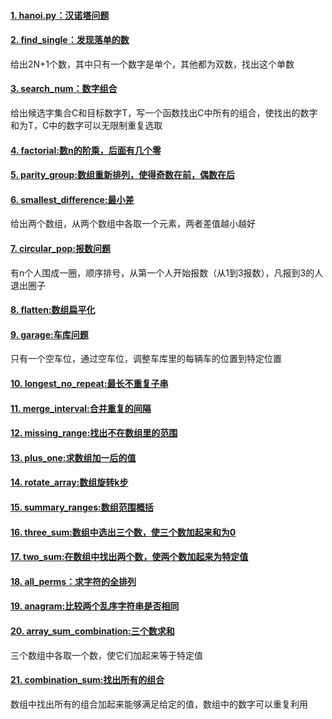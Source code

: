 #### [1. hanoi.py：汉诺塔问题](./hanoi.py)
#### [2. find_single：发现落单的数](./find_single.py)
给出2N+1个数，其中只有一个数字是单个，其他都为双数，找出这个单数
#### [3. search_num：数字组合](./search_num.py)
给出候选字集合C和目标数字T，写一个函数找出C中所有的组合，使找出的数字和为T，C中的数字可以无限制重复选取
#### [4. factorial:数n的阶乘，后面有几个零](./factorial.py)
#### [5. parity_group:数组重新排列，使得奇数在前，偶数在后](./parity_group.py)
#### [6. smallest_difference:最小差](./smallest_difference.py)
给出两个数组，从两个数组中各取一个元素，两者差值越小越好
#### [7. circular_pop:报数问题](./circular_pop.py)
有n个人围成一圈，顺序排号，从第一个人开始报数（从1到3报数），凡报到3的人退出圈子
#### [8. flatten:数组扁平化](./flatten.py)
#### [9. garage:车库问题](./garage.py)
只有一个空车位，通过空车位，调整车库里的每辆车的位置到特定位置
#### [10. longest_no_repeat:最长不重复子串](./longest_no_repeat.py)
#### [11. merge_interval:合并重复的间隔](./merge_interval.py)
#### [12. missing_range:找出不在数组里的范围](./missing_range.py)
#### [13. plus_one:求数组加一后的值](./plus_one.py)
#### [14. rotate_array:数组旋转k步](./rotate_array.py)
#### [15. summary_ranges:数组范围概括](./summary_ranges.py)
#### [16. three_sum:数组中选出三个数，使三个数加起来和为0](./three_sum.py)
#### [17. two_sum:在数组中找出两个数，使两个数加起来为特定值](./two_sum.py)
#### [18. all_perms：求字符的全排列](./all_perms.py)
#### [19. anagram:比较两个乱序字符串是否相同](./anagram.py)
#### [20. array_sum_combination:三个数求和](./array_sum_combination.py)
三个数组中各取一个数，使它们加起来等于特定值
#### [21. combination_sum:找出所有的组合](./combination_sum.py)
数组中找出所有的组合加起来能够满足给定的值，数组中的数字可以重复利用